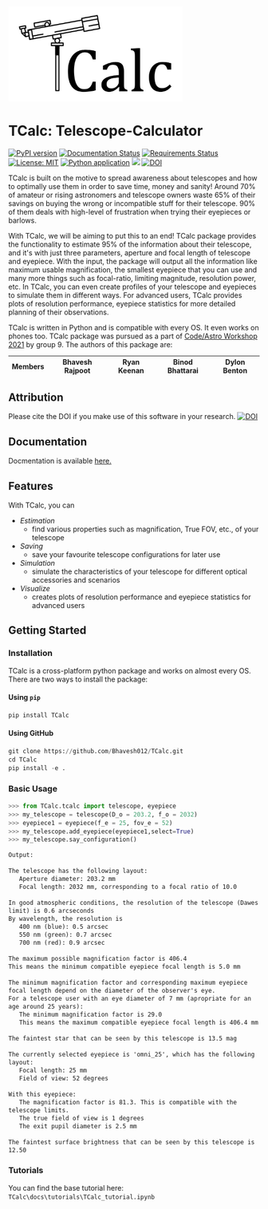 <!-- ![TCalc Logo](TCalc2.png|width=100) -->
<img src="TCalc2.png" width="350">

# TCalc: Telescope-Calculator

[![PyPI version](https://badge.fury.io/py/TCalc.svg)](https://badge.fury.io/py/TCalc)
[![Documentation Status](https://readthedocs.org/projects/tcalc/badge/?version=latest)](https://tcalc.readthedocs.io/en/latest/README.html)
[![Requirements Status](https://requires.io/github/Bhavesh012/TCalc/requirements.svg?branch=main)](https://requires.io/github/Bhavesh012/TCalc/requirements/?branch=main)
[![License: MIT](https://img.shields.io/badge/License-MIT-brightgreen.svg)](https://opensource.org/licenses/MIT)
[![Python application](https://github.com/Bhavesh012/TCalc/actions/workflows/python-app.yml/badge.svg)](https://github.com/Bhavesh012/TCalc/actions/workflows/python-app.yml)
![](https://img.shields.io/badge/Made%20at-Code/Astro-blueviolet.svg)
[![DOI](https://zenodo.org/badge/DOI/10.5281/zenodo.5035311.svg)](https://doi.org/10.5281/zenodo.5035311)
<!-- add badges from pypistats, travis.ci, coveralls.io -->

TCalc is built on the motive to spread awareness about telescopes and how to optimally use them in order to save time, money and sanity! Around 70% of amateur or rising astronomers and telescope owners waste 65% of their savings on buying the wrong or incompatible stuff for their telescope. 90% of them deals with high-level of frustration when trying their eyepieces or barlows.

With TCalc, we will be aiming to put this to an end! TCalc package provides the functionality to estimate 95% of the information about their telescope, and it's with just three parameters, aperture and focal length of telescope and eyepiece. With the input, the package will output all the information like maximum usable magnification, the smallest eyepiece that you can use and many more things such as focal-ratio, limiting magnitude, resolution power, etc. In TCalc, you can even create profiles of your telescope and eyepieces to simulate them in different ways. For advanced users, TCalc provides plots of resolution performance, eyepiece statistics for more detailed planning of their observations.

TCalc is written in Python and is compatible with every OS. It even works on phones too. TCalc package was pursued as a part of [Code/Astro Workshop 2021](https://semaphorep.github.io/codeastro/) by group 9. The authors of this package are: 


|Members|Bhavesh Rajpoot|Ryan Keenan|Binod Bhattarai|Dylon Benton|
|-----|-----|----|----|-----|

## Attribution

Please cite the DOI if you make use of this software in your research.
[![DOI](https://zenodo.org/badge/DOI/10.5281/zenodo.5035311.svg)](https://doi.org/10.5281/zenodo.5035311)

## Documentation

Docmentation is available [here.](https://tcalc.readthedocs.io/en/latest/?badge=latest) <!-- (http://radvel.readthedocs.io/) -->

## Features

With TCalc, you can

- *Estimation*
  - find various properties such as magnification, True FOV, etc., of your telescope
- *Saving*
  - save your favourite telescope configurations for later use
- *Simulation*
  - simulate the characteristics of your telescope for different optical accessories and scenarios 
- *Visualize*
  - creates plots of resolution performance and eyepiece statistics for advanced users
 

## Getting Started

### Installation

TCalc is a cross-platform python package and works on almost every OS. There are two ways to install the package:

#### Using `pip`

```python
pip install TCalc
```

#### Using GitHub

```python
git clone https://github.com/Bhavesh012/TCalc.git
cd TCalc
pip install -e .
```

### Basic Usage

```python
>>> from TCalc.tcalc import telescope, eyepiece
>>> my_telescope = telescope(D_o = 203.2, f_o = 2032)
>>> eyepiece1 = eyepiece(f_e = 25, fov_e = 52)
>>> my_telescope.add_eyepiece(eyepiece1,select=True)
>>> my_telescope.say_configuration()
```

```
Output:

The telescope has the following layout:
   Aperture diameter: 203.2 mm
   Focal length: 2032 mm, corresponding to a focal ratio of 10.0

In good atmospheric conditions, the resolution of the telescope (Dawes limit) is 0.6 arcseconds
By wavelength, the resolution is
   400 nm (blue): 0.5 arcsec
   550 nm (green): 0.7 arcsec
   700 nm (red): 0.9 arcsec

The maximum possible magnification factor is 406.4
This means the minimum compatible eyepiece focal length is 5.0 mm

The minimum magnification factor and corresponding maximum eyepiece focal length depend on the diameter of the observer's eye.
For a telescope user with an eye diameter of 7 mm (apropriate for an age around 25 years):
   The minimum magnification factor is 29.0
   This means the maximum compatible eyepiece focal length is 406.4 mm

The faintest star that can be seen by this telescope is 13.5 mag

The currently selected eyepiece is 'omni_25', which has the following layout:
   Focal length: 25 mm
   Field of view: 52 degrees

With this eyepiece:
   The magnification factor is 81.3. This is compatible with the telescope limits.
   The true field of view is 1 degrees
   The exit pupil diameter is 2.5 mm

The faintest surface brightness that can be seen by this telescope is 12.50
```

### Tutorials

You can find the base tutorial here: `TCalc\docs\tutorials\TCalc_tutorial.ipynb`
